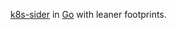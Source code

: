 [k8s-sider](https://github.com/kiwigrid/k8s-sidecar) in [Go](https://golang.org/) with leaner footprints.